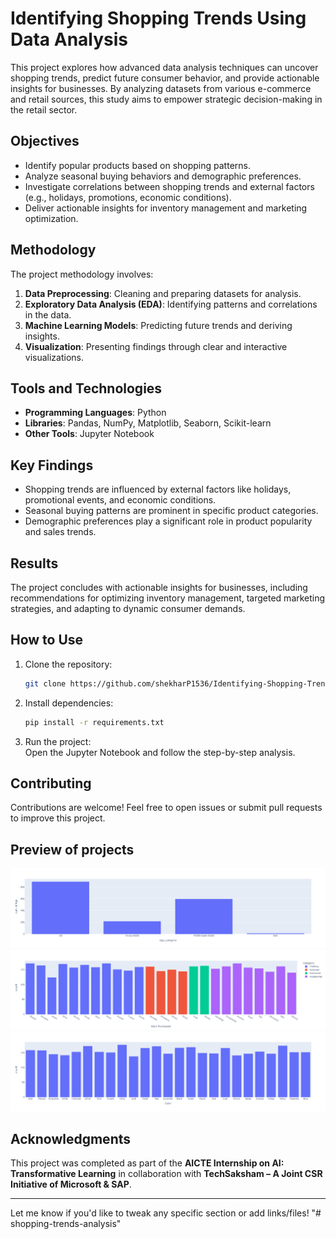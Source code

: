 # Identifying Shopping Trends Using Data Analysis

This project explores how advanced data analysis techniques can uncover shopping trends, predict future consumer behavior, and provide actionable insights for businesses. By analyzing datasets from various e-commerce and retail sources, this study aims to empower strategic decision-making in the retail sector.

## Objectives

- Identify popular products based on shopping patterns.
- Analyze seasonal buying behaviors and demographic preferences.
- Investigate correlations between shopping trends and external factors (e.g., holidays, promotions, economic conditions).
- Deliver actionable insights for inventory management and marketing optimization.

## Methodology

The project methodology involves:

1. **Data Preprocessing**: Cleaning and preparing datasets for analysis.
2. **Exploratory Data Analysis (EDA)**: Identifying patterns and correlations in the data.
3. **Machine Learning Models**: Predicting future trends and deriving insights.
4. **Visualization**: Presenting findings through clear and interactive visualizations.

## Tools and Technologies

- **Programming Languages**: Python
- **Libraries**: Pandas, NumPy, Matplotlib, Seaborn, Scikit-learn
- **Other Tools**: Jupyter Notebook

## Key Findings

- Shopping trends are influenced by external factors like holidays, promotional events, and economic conditions.
- Seasonal buying patterns are prominent in specific product categories.
- Demographic preferences play a significant role in product popularity and sales trends.

## Results

The project concludes with actionable insights for businesses, including recommendations for optimizing inventory management, targeted marketing strategies, and adapting to dynamic consumer demands.

## How to Use

1. Clone the repository:

   ```bash
   git clone https://github.com/shekharP1536/Identifying-Shopping-Trends-using-Data-Analysis.git
   ```

2. Install dependencies:

   ```bash
   pip install -r requirements.txt
   ```

3. Run the project:  
   Open the Jupyter Notebook and follow the step-by-step analysis.

## Contributing

Contributions are welcome! Feel free to open issues or submit pull requests to improve this project.
## Preview of projects
![Alt Text](newplot.png)
![Alt Text](newplotb.png)
![Alt Text](newplotc.png)
## Acknowledgments

This project was completed as part of the **AICTE Internship on AI: Transformative Learning** in collaboration with **TechSaksham – A Joint CSR Initiative of Microsoft & SAP**.

---

Let me know if you'd like to tweak any specific section or add links/files!
"# shopping-trends-analysis" 
